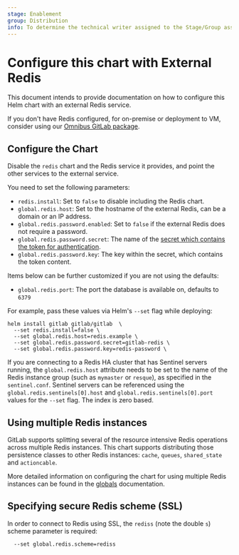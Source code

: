 ```yaml
---
stage: Enablement
group: Distribution
info: To determine the technical writer assigned to the Stage/Group associated with this page, see https://about.gitlab.com/handbook/engineering/ux/technical-writing/#designated-technical-writers
---
```


# Configure this chart with External Redis

This document intends to provide documentation on how to configure this Helm chart with an external Redis service.

If you don't have Redis configured, for on-premise or deployment to VM,
consider using our [Omnibus GitLab package](external-omnibus-redis.md).

## Configure the Chart

Disable the `redis` chart and the Redis service it provides, and point the other services to the external service.

You need to set the following parameters:

- `redis.install`: Set to `false` to disable including the Redis chart.
- `global.redis.host`: Set to the hostname of the external Redis, can be a domain or an IP address.
- `global.redis.password.enabled`: Set to `false` if the external Redis does not require a password.
- `global.redis.password.secret`: The name of the [secret which contains the token for authentication](../../installation/secrets.md#redis-password).
- `global.redis.password.key`: The key within the secret, which contains the token content.

Items below can be further customized if you are not using the defaults:

- `global.redis.port`: The port the database is available on, defaults to `6379`

For example, pass these values via Helm's `--set` flag while deploying:

```shell
helm install gitlab gitlab/gitlab  \
  --set redis.install=false \
  --set global.redis.host=redis.example \
  --set global.redis.password.secret=gitlab-redis \
  --set global.redis.password.key=redis-password \
```

If you are connecting to a Redis HA cluster that has Sentinel servers
running, the `global.redis.host` attribute needs to be set to the name of
the Redis instance group (such as `mymaster` or `resque`), as
specified in the `sentinel.conf`. Sentinel servers can be referenced
using the `global.redis.sentinels[0].host` and `global.redis.sentinels[0].port`
values for the `--set` flag. The index is zero based.

## Using multiple Redis instances

GitLab supports splitting several of the resource intensive
Redis operations across multiple Redis instances. This chart supports distributing
those persistence classes to other Redis instances: `cache`, `queues`, `shared_state` and `actioncable`.

More detailed information on configuring the chart for using multiple Redis
instances can be found in the [globals](../../charts/globals.md#multiple-redis-support)
documentation.

## Specifying secure Redis scheme (SSL)

In order to connect to Redis using SSL, the `rediss` (note the double `s`) scheme parameter is required:

```shell
  --set global.redis.scheme=rediss
```
